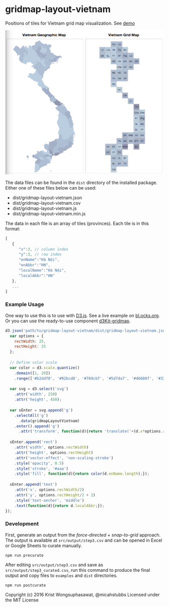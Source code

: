 # gridmap-layout-vietnam

Positions of tiles for Vietnam grid map visualization. See [demo](http://kristw.github.io/gridmap-layout-vietnam/)

<p align="center">
  <img src="examples/screenshot.png">
</p>

The data files can be found in the ```dist``` directory of the installed package. Either one of these files below can be used:

- dist/gridmap-layout-vietnam.json
- dist/gridmap-layout-vietnam.csv
- dist/gridmap-layout-vietnam.js
- dist/gridmap-layout-vietnam.min.js

The data in each file is an array of tiles (provinces). Each tile is in this format:

```javascript
[
   {  
      "x":3, // column index
      "y":3, // row index
      "enName":"Hà Nội",
      "enAbbr":"HN",
      "localName":"Hà Nội",
      "localAbbr":"HN"
   },
   ...
]
```

### Example Usage

One way to use this is to use with [D3.js](http://d3js.org/). See a live example on [bl.ocks.org](http://bl.ocks.org/kristw/09ead46529638309cd60). Or you can use the ready-to-use component [d3Kit-gridmap](https://github.com/kristw/d3kit-gridmap).

```javascript
d3.json('path/to/gridmap-layout-vietnam/dist/gridmap-layout-vietnam.json', function(error, gridmapLayoutVietnam){
  var options = {
    rectWidth: 25,
    rectHeight: 25
  };

  // Define color scale
  var color = d3.scale.quantize()
    .domain([1, 20])
    .range(['#b2ddf0', '#92bcd8', '#769cbf', '#5d7da7', '#46608f', '#334577', '#232d5f']);

  var svg = d3.select('svg')
    .attr('width', 250)
    .attr('height', 450);

  var sEnter = svg.append('g')
    .selectAll('g')
      .data(gridmapLayoutVietnam)
    .enter().append('g')
      .attr('transform', function(d){return 'translate('+(d.x*options.rectWidth)+','+(d.y*options.rectHeight)+')';});

  sEnter.append('rect')
    .attr('width', options.rectWidth)
    .attr('height', options.rectHeight)
    .attr('vector-effect', 'non-scaling-stroke')
    .style('opacity', 0.5)
    .style('stroke', '#aaa')
    .style('fill', function(d){return color(d.enName.length);});

  sEnter.append('text')
    .attr('x', options.rectWidth/2)
    .attr('y', options.rectHeight/2 + 2)
    .style('text-anchor', 'middle')
    .text(function(d){return d.localAbbr;});
});
```

### Development

First, generate an output from the *force-directed + snap-to-grid* approach. The output is available at ```src/output/step3.csv``` and can be opened in Excel or Google Sheets to curate manually.

```
npm run precurate
```

After editing ```src/output/step3.csv``` and save as ```src/output/step3_curated.csv```, run this command to produce the final output and copy files to `examples` and `dist` directories.

```
npm run postcurate
```

Copyright (c) 2016 Krist Wongsuphasawat, @micahstubbs Licensed under the MIT License
